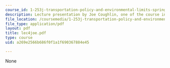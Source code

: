 ```yaml
---
course_id: 1-253j-transportation-policy-and-environmental-limits-spring-2004
description: Lecture presentation by Joe Coughlin, one of the course instructors.
file_location: /coursemedia/1-253j-transportation-policy-and-environmental-limits-spring-2004/a269e2566b686f0f1a1f690367884e45_lec4joe.pdf
file_type: application/pdf
layout: pdf
title: lec4joe.pdf
type: course
uid: a269e2566b686f0f1a1f690367884e45

---
```

None